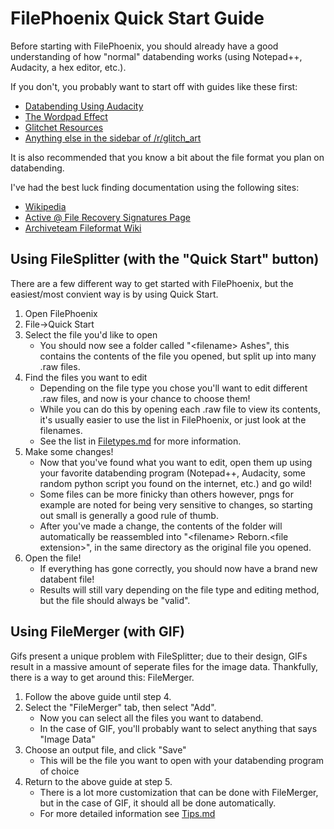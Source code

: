 # FilePhoenix Quick Start Guide
Before starting with FilePhoenix, you should already have a good understanding of how "normal" databending works (using Notepad++, Audacity, a hex editor, etc.).

If you don't, you probably want to start off with guides like these first:
- [Databending Using Audacity](https://www.hellocatfood.com/databending-using-audacity/) 
- [The Wordpad Effect](http://blog.animalswithinanimals.com/2008/08/databending-and-glitch-art-primer-part.html)
- [Glitchet Resources](http://www.glitchet.com/resources)
- [Anything else in the sidebar of /r/glitch_art](https://www.reddit.com/r/glitch_art/)

It is also recommended that you know a bit about the file format you plan on databending.

I've had the best luck finding documentation using the following sites:
- [Wikipedia](https://en.wikipedia.org/wiki/File_format)
- [Active @ File Recovery Signatures Page](http://www.file-recovery.com/signatures.htm)
- [Archiveteam Fileformat Wiki](http://fileformats.archiveteam.org/wiki/Electronic_File_Formats)

## Using FileSplitter (with the "Quick Start" button)
There are a few different way to get started with FilePhoenix, but the easiest/most convient way is by using Quick Start.

1. Open FilePhoenix
2. File->Quick Start
3. Select the file you'd like to open
	- You should now see a folder called "\<filename> Ashes", this contains the contents of the file you opened, but split up into many .raw files.
4. Find the files you want to edit
	- Depending on the file type you chose you'll want to edit different .raw files, and now is your chance to choose them!
	- While you can do this by opening each .raw file to view its contents, it's usually easier to use the list in FilePhoenix, or just look at the filenames.
	- See the list in [Filetypes.md](Filetypes.md) for more information.
5. Make some changes!
	- Now that you've found what you want to edit, open them up using your favorite databending program (Notepad++, Audacity, some random python script you found on the internet, etc.) and go wild!
	- Some files can be more finicky than others however, pngs for example are noted for being very sensitive to changes, so starting out small is generally a good rule of thumb.
	- After you've made a change, the contents of the folder will automatically be reassembled into "\<filename> Reborn.\<file extension>", in the same directory as the original file you opened.
6. Open the file!
	- If everything has gone correctly, you should now have a brand new databent file!
	- Results will still vary depending on the file type and editing method, but the file should always be "valid".

## Using FileMerger (with GIF)
Gifs present a unique problem with FileSplitter; due to their design, GIFs result in a massive amount of seperate files for the image data.
Thankfully, there is a way to get around this: FileMerger.

1. Follow the above guide until step 4.
2. Select the "FileMerger" tab, then select "Add".
   - Now you can select all the files you want to databend.
   - In the case of GIF, you'll probably want to select anything that says "Image Data"
3. Choose an output file, and click "Save"
   - This will be the file you want to open with your databending program of choice
4. Return to the above guide at step 5.
   - There is a lot more customization that can be done with FileMerger, but in the case of GIF, it should all be done automatically.
   - For more detailed information see [Tips.md](Tips.md)
